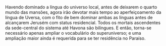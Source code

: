 ﻿Havendo dominado a língua do universo local, antes de deixarem o quarto mundo das mansões, agora irão devotar mais tempo ao aperfeiçoamento da língua de Uversa, com o fito de bem dominar ambas as línguas antes de alcançarem Jerusém com status residencial. Todos os mortais ascendentes da sede-central do sistema até Havona são bilíngues. E então, torna-se necessário apenas ampliar o vocabulário do superuniverso; e uma ampliação maior ainda é requerida para se ter residência no Paraíso.